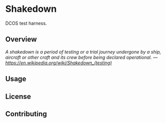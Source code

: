 # Shakedown
DCOS test harness.

## Overview
*A shakedown is a period of testing or a trial journey undergone by a ship, aircraft or other craft and its crew before being declared operational. — https://en.wikipedia.org/wiki/Shakedown_(testing)*

## Usage


## License


## Contributing

